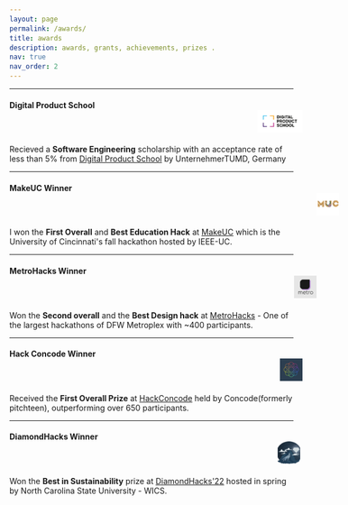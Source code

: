 ```yaml
---
layout: page
permalink: /awards/
title: awards
description: awards, grants, achievements, prizes .
nav: true
nav_order: 2
---
```

<hr>
<div class="projects">
     <div class="container">
        <div class="row row-cols-1">
            <h4>Digital Product School <img src="../assets/img/dps.png" height="40" width="80" style="margin-left: 440px;"></h4>
            <span>Recieved a <b>Software Engineering</b> scholarship with an acceptance rate of less than 5% from <a href="https://www.digitalproductschool.io/">Digital Product School</a> by UnternehmerTUMD, Germany</span>
        </div>
        </div>
    <hr>
    <div class="container">
        <div class="row row-cols-1">
            <h4>MakeUC Winner <img src="../assets/img/makeuc.png" height="40" width="40" style="margin-left: 545px;"></h4>
            <span>I won the <b>First Overall</b> and <b>Best Education Hack</b> at <a href="https://makeuc.io/">MakeUC</a> which is the University of Cincinnati's fall hackathon hosted by IEEE-UC.</span>
        </div>
    </div>
    <hr>
    <div class="container">
        <div class="row row-cols-1">
            <h4>MetroHacks Winner <img src="../assets/img/metrohacks.png" height="40" width="40" style="margin-left: 505px;"></h4>
            <span>Won the <b>Second overall</b> and the <b>Best Design hack</b> at <a href="https://metrohacks.dev/">MetroHacks</a> - One of the largest hackathons of DFW Metroplex with ~400 participants.</span>
        </div>
    </div>
    <hr>
    <div class="container">
        <div class="row row-cols-1">
            <h4>Hack Concode Winner <img src="../assets/img/concode.png" height="40" width="40" style="margin-left: 480px;"></h4>
            <span>Received the <b>First Overall Prize</b> at <a href="https://concode.io/">HackConcode</a> held by Concode(formerly pitchteen), outperforming over 650 participants.</span>
            </div>
        </div>
    <hr>
    <div class="container">
        <div class="row row-cols-1">
            <h4>DiamondHacks Winner <img src="../assets/img/diamondhacks.png" height="40" width="40" style="margin-left: 476px;"></h4>
            <span>Won the <b>Best in Sustainability</b> prize at <a href="https://www.ncsudiamondhacks.com/">DiamondHacks'22</a> hosted in spring by North Carolina State University - WICS.</span>
            </div>
        </div>
    </div>

